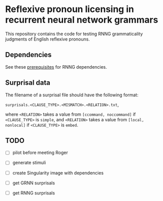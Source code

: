 # Reflexive pronoun licensing in recurrent neural network grammars

This repository contains the code for testing RNNG grammaticality judgments of English reflexive pronouns.

## Dependencies

See these [prerequisites](https://github.com/clab/rnng#prerequisites) for RNNG dependencies.

## Surprisal data

The filename of a surprisal file should have the following format:

`surprisals.<CLAUSE_TYPE>.<MISMATCH>.<RELATION>.txt`,

where `<RELATION>` takes a value from `[ccommand, noccommand]` 
if `<CLAUSE_TYPE>` is `simple`,
and `<RELATION>` takes a value from `[local, nonlocal]` 
if `<CLAUSE_TYPE>` is `embed`.

## TODO

- [ ] pilot before meeting Roger
- [ ] generate stimuli
- [ ] create Singularity image with dependencies
- [ ] get GRNN surprisals
- [ ] get RNNG surprisals


